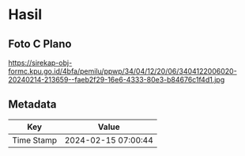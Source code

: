 # Hasil

## Foto C Plano

https://sirekap-obj-formc.kpu.go.id/4bfa/pemilu/ppwp/34/04/12/20/06/3404122006020-20240214-213659--faeb2f29-16e6-4333-80e3-b84676c1f4d1.jpg


## Metadata

| Key        | Value               |
| ---------- | ------------------- |
| Time Stamp | 2024-02-15 07:00:44 |



